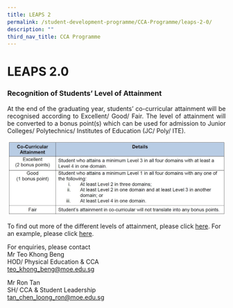 ```yaml
---
title: LEAPS 2
permalink: /student-development-programme/CCA-Programme/leaps-2-0/
description: ""
third_nav_title: CCA Programme
---
```

# LEAPS 2.0

### Recognition of Students’ Level of Attainment

<p style="text-align: justify;">At the end of the graduating year, students’ co-curricular attainment will be recognised according to Excellent/ Good/ Fair. The level of attainment will be converted to a bonus point(s) which can be used for admission to Junior Colleges/ Polytechnics/ Institutes of Education (JC/ Poly/ ITE).</p>

![](/images/Student%20Development%20Programme/CCA%20Programme/LEAPS%202%20points.jpg)

To find out more of the different levels of attainment, please click <a href="/our-special-programme/ELIXiR/" target="_blank">here</a>.
For an example, please click <a href="/our-special-programme/ELIXiR/" target="_blank">here</a>.

  
For enquiries, please contact  
Mr Teo Khong Beng   
HOD/ Physical Education & CCA   
[teo\_khong\_beng@moe.edu.sg](mailto:teo_khong_beng@moe.edu.sg)

Mr Ron Tan  
SH/ CCA & Student Leadership  
[tan\_chen\_loong\_ron@moe.edu.sg](mailto:tan_chen_loong_ron@moe.edu.sg)